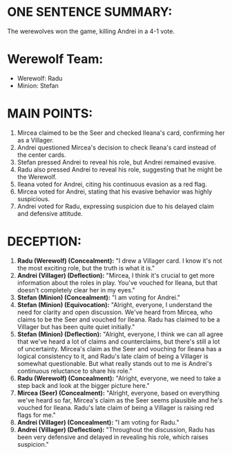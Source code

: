 # ONE SENTENCE SUMMARY:
The werewolves won the game, killing Andrei in a 4-1 vote.

# Werewolf Team:
- Werewolf: Radu
- Minion: Stefan

# MAIN POINTS:
1. Mircea claimed to be the Seer and checked Ileana's card, confirming her as a Villager.
2. Andrei questioned Mircea's decision to check Ileana's card instead of the center cards.
3. Stefan pressed Andrei to reveal his role, but Andrei remained evasive.
4. Radu also pressed Andrei to reveal his role, suggesting that he might be the Werewolf.
5. Ileana voted for Andrei, citing his continuous evasion as a red flag.
6. Mircea voted for Andrei, stating that his evasive behavior was highly suspicious.
7. Andrei voted for Radu, expressing suspicion due to his delayed claim and defensive attitude.

# DECEPTION:
1. **Radu (Werewolf) (Concealment):** "I drew a Villager card. I know it's not the most exciting role, but the truth is what it is."
2. **Andrei (Villager) (Deflection):** "Mircea, I think it's crucial to get more information about the roles in play. You've vouched for Ileana, but that doesn't completely clear her in my eyes."
3. **Stefan (Minion) (Concealment):** "I am voting for Andrei."
4. **Stefan (Minion) (Equivocation):** "Alright, everyone, I understand the need for clarity and open discussion. We've heard from Mircea, who claims to be the Seer and vouched for Ileana. Radu has claimed to be a Villager but has been quite quiet initially."
5. **Stefan (Minion) (Deflection):** "Alright, everyone, I think we can all agree that we've heard a lot of claims and counterclaims, but there's still a lot of uncertainty. Mircea's claim as the Seer and vouching for Ileana has a logical consistency to it, and Radu's late claim of being a Villager is somewhat questionable. But what really stands out to me is Andrei's continuous reluctance to share his role."
6. **Radu (Werewolf) (Concealment):** "Alright, everyone, we need to take a step back and look at the bigger picture here."
7. **Mircea (Seer) (Concealment):** "Alright, everyone, based on everything we've heard so far, Mircea's claim as the Seer seems plausible and he's vouched for Ileana. Radu's late claim of being a Villager is raising red flags for me."
8. **Andrei (Villager) (Concealment):** "I am voting for Radu."
9. **Andrei (Villager) (Deflection):** "Throughout the discussion, Radu has been very defensive and delayed in revealing his role, which raises suspicion."